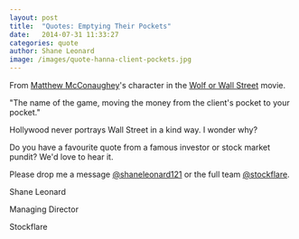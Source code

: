 ```yaml
---
layout: post
title:  "Quotes: Emptying Their Pockets"
date:   2014-07-31 11:33:27
categories: quote
author: Shane Leonard
image: /images/quote-hanna-client-pockets.jpg
---
```


From [Matthew McConaughey](http://en.wikipedia.org/wiki/Matthew_McConaughey)'s character in the [Wolf or Wall Street](http://en.wikipedia.org/wiki/The_Wolf_of_Wall_Street_(2013_film)) movie.

"The name of the game, moving the money from the client's pocket to your pocket."

Hollywood never portrays Wall Street in a kind way. I wonder why?

Do you have a favourite quote from a famous investor or stock market pundit? We'd love to hear it.

Please drop me a message [@shaneleonard121](https://twitter.com/shaneleonard121) or the full team [@stockflare](https://twitter.com/stockflare).

Shane Leonard

Managing Director

Stockflare